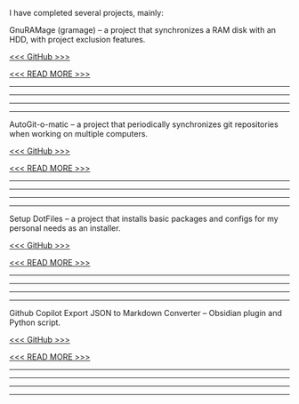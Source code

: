 I have completed several projects, mainly:

GnuRAMage (gramage) – a project that synchronizes a RAM disk with an HDD, with project exclusion features.

[ <<< GitHub >>> ](https://github.com/FPGArtktic/GnuRAMage)

[ <<< READ MORE >>>](/projects/gnuramage.md)

***
***
***
***

AutoGit-o-matic – a project that periodically synchronizes git repositories when working on multiple computers.

[ <<< GitHub >>> ](https://github.com/FPGArtktic/AutoGit-o-Matic)

[ <<< READ MORE >>>](/projects/autogitomatic.md)

***
***
***
***

Setup DotFiles – a project that installs basic packages and configs for my personal needs as an installer.

[ <<< GitHub >>> ](https://github.com/FPGArtktic/setup-DotFiles)

[ <<< READ MORE >>>](/projects/setupDotFiles.md)

***
***
***
***

Github Copilot Export JSON to Markdown Converter – Obsidian plugin and Python script.

[ <<< GitHub >>> ](https://github.com/FPGArtktic/copilot-export-json-to-markdown)

[ <<< READ MORE >>>](/projects/copilot-to-md.md)

***
***
***
***